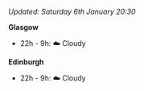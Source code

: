 *Updated: Saturday 6th January 20:30*

**Glasgow**

* 22h - 9h: :cloud: Cloudy

**Edinburgh**

* 22h - 9h: :cloud: Cloudy
